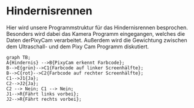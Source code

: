 # Hindernisrennen
Hier wird unsere Programmstruktur für das Hindernisrennen besprochen. Besonders wird dabei das Kamera Programm eingegangen, welches die Daten derPixyCam verarbeitet. Außerdem wird die Gewichtung zwischen dem Ultraschall- und dem Pixy Cam Programm diskutiert.

```mermaid
graph TB;
A{Hindernis} -->B{PixyCam erkennt Farbcode};
B-->E{grün}-->C1{Farbcode auf linker Screenhälfte};
B-->C{rot}-->C2{Farbcode auf rechter Screenhälfte};
C1-->J1{Ja};
C2-->J2{Ja};
C2 --> Nein; C1 --> Nein;
J1-->R{Fährt links vorbei};
J2-->R{Fährt rechts vorbei};
```
